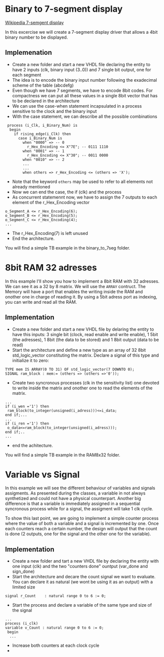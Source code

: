 # Binary to 7-segment display


[Wikipedia 7-semgent display](https://en.wikipedia.org/wiki/Seven-segment_display)

In this excercise we will create a 7-segment display driver that allows a 4bit binary number to be displayed.

## Implemenation

- Create a new folder and start a new VHDL file declaring the entity to have 2 inputs (clk, binary input (3..0)) and 7 single bit output, one for each segment
- The idea is to encode the binary input number following the exadecimal scheme of the table (abcdefg)
- Even though we have 7 segments, we have to encode 8bit codes. For compactness we can put all these values in a single 8bit vector that has to be declared in the architecture
- We can use the case-when statement incapsulated in a process sensitive to the clock and the binary input
- With the case statement, we can describe all the possible combinations
```
 process (i_Clk, i_Binary_Num) is
  begin
    if rising_edge(i_Clk) then
      case i_Binary_Num is
        when "0000" => -- 0
          r_Hex_Encoding <= X"7E"; -- 0111 1110
        when "0001" => -- 1
          r_Hex_Encoding <= X"30"; -- 0011 0000
        when "0010" => -- 2
        ...
        ...
        when others => r_Hex_Encoding <= (others => 'X');
```
- Note that the keyword `others` may be used to refer to all elements not already mentioned
- Now we can end the case, the if (clk) and the process
- As concurrent statemennt now, we have to assign the 7 outputs to each element of the r_Hex_Encoding vector
```
o_Segment_A <= r_Hex_Encoding(6);
o_Segment_B <= r_Hex_Encoding(5);
o_Segment_C <= r_Hex_Encoding(4);
...
```
- The r_Hex_Encoding(7) is left unused
- End the architecture.

You will find a simple TB example in the binary_to_7seg folder.

# 8bit RAM 32 adresses

In this example I'll show you how to implement a 8bit RAM with 32 adresses. We can see it as a 32 by 8 matrix. We will use the `ARRAY` contruct. The Memory will have a port that enables the writing inside the RAM and onother one in charge of reading it. By using a 5bit adress port as indexing, you can write and read all the RAM.

## Implementation

- Create a new folder and start a new VHDL file by delaring the entity to have this inputs: 3 single bit (clock, read enable and write enable), 1 5bit (the adresses), 1 8bit (the data to be stored) and 1 8bit output (data to be read)
- Start the architecture and define a new type as an array of 32 8bit std_logic_vector constituting the matrix. Declare a signal of this type and initialize it to zero:
```
TYPE mem IS ARRAY(0 TO 31) OF std_logic_vector(7 DOWNTO 0);
SIGNAL ram_block : mem:= (others => (others =>'0'));
```
- Create two syncronous processes (clk in the sensitivity list) one devoted to write inside the matrix and onother one to read the elements of the matrix.
```
...
if (i_wen ='1') then
 ram_block(to_integer(unsigned(i_adress)))<=i_data;
end if;...
...
if (i_ren ='1') then
 o_data<=ram_block(to_integer(unsigned(i_adress)));
end if;..
...
```
- end the achitecture.

You will find a simple TB example in the RAM8x32 folder.

# Variable vs Signal

In this example we will see the different behaviour of variables and signals assigments. As presented during the classes, a variable in not always synthetized and could not have a physical counterpart. Another big difference is that a variable is immediately assigned in a sequential syncronous process while for a signal, the assigment will take 1 clk cycle.

To show this last point, we are going to implement a simple counter process where the value of both a variable and a signal is incremented by one. Once each counters reach a certain number, the design will output that the count is done (2 outputs, one for the signal and the other one for the variable).

## Implementation

- Create a new folder and tart a new VHDL file by declaring the entity with one input (clk) and the two "counters done" ountput (var_done and sign_done)
- Start the architecture and decare the count signal we want to evaluate. You can declare it as natural (we wont be using it as an output) with a limited size
```
signal r_Count    : natural range 0 to 6 := 0;
```
- Start the process and declare a variable of the same type and size of the signal
```
...
process (i_clk)
variable v_Count : natural range 0 to 6 := 0;
 begin
  ...
```
- Increase both counters at each clock cycle
- 
